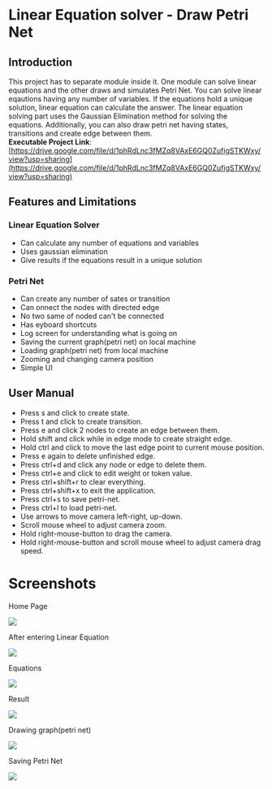 # Linear Equation solver - Draw Petri Net
## Introduction
This project has to separate module inside it. One module can solve linear equations and the other draws and simulates Petri Net. 
You can solve linear eqautions having any number of variables. If the equations hold a unique solution, linear equation can calculate the answer. The linear equation solving part uses the Gaussian Elimination method for solving the equations. Additionally, you can also draw petri net having states, transitions and create edge between them.  
**Executable Project Link**: [https://drive.google.com/file/d/1phRdLnc3fMZq8VAxE6GQ0ZufigSTKWxy/view?usp=sharing](https://drive.google.com/file/d/1phRdLnc3fMZq8VAxE6GQ0ZufigSTKWxy/view?usp=sharing)

## Features and Limitations
### Linear Equation Solver
- Can calculate any number of equations and variables
- Uses gaussian elimination
- Give results if the equations result in a unique solution
### Petri Net
- Can create any number of sates or transition
- Can onnect the nodes with directed edge
- No two same of noded can't be connected
- Has eyboard shortcuts
- Log screen for understanding what is going on
- Saving the current graph(petri net) on local machine
- Loading graph(petri net) from local machine
- Zooming and changing camera position
- Simple UI

## User Manual
- Press s and click to create state.
- Press t and click to create transition.
- Press e and click 2 nodes to create an edge between them.
- Hold shift and click while in edge mode to create straight edge.
- Hold ctrl and click to move the last edge point to current mouse position.
- Press e again to delete unfinished edge.
- Press ctrl+d and click any node or edge to delete them.
- Press ctrl+e and click to edit weight or token value.
- Press ctrl+shift+r to clear everything.
- Press ctrl+shift+x to exit the application.
- Press ctrl+s to save petri-net.
- Press ctrl+l to load petri-net.
- Use arrows to move camera left-right, up-down.
- Scroll mouse wheel to adjust camera zoom.
- Hold right-mouse-button to drag the camera.
- Hold right-mouse-button and scroll mouse wheel to adjust camera drag speed.

# Screenshots
Home Page  

![](photos/home.png)
<br/>

After entering Linear Equation  

![](photos/equation_home.png)
<br/>

Equations  

![](photos/equations.png)
<br/>

Result  

![](photos/result.png)
<br/>

Drawing graph(petri net)  

![](photos/graph.png)
<br/>

Saving Petri Net  

![](photos/saving_graph.png)
